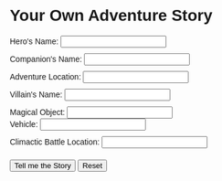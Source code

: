 <!DOCTYPE html>
<html lang="en">
<head>
  <meta charset="UTF-8">
  <meta name="viewport" content="width=device-width, initial-scale=1.0">
  <title>Adventure Story Teller</title>
  <style>
    body { font-family: Arial, sans-serif; margin: 20px; }
    label { display: block; margin-top: 10px; }
    button { margin-top: 20px; }
  </style>
</head>
<body>
  <h1>Your Own Adventure Story</h1>
  <form id="storyForm">
    <label>Hero's Name: <input type="text" id="heroName"></label>
    <label>Companion's Name: <input type="text" id="companionName"></label>
    <label>Adventure Location: <input type="text" id="location"></label>
    <label>Villain's Name: <input type="text" id="villainName"></label>
    <label>Magical Object: <input type="text" id="magicObject"></label
    <label>Vehicle: <input type="text" id="vehicle"></label>
    <label>Climactic Battle Location: <input type="text" id="battleLocation"></label>
    <button type="button" onclick="generateStory()">Tell me the Story</button>
    <button type="reset">Reset</button>
  </form>
  <p id="storyOutput"></p
